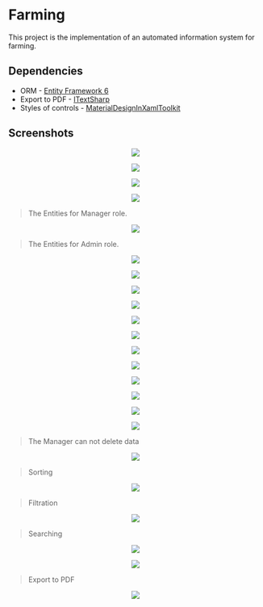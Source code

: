 # Farming

This project is the implementation of an automated information system for farming.

## Dependencies

* ORM - [Entity Framework 6](https://github.com/aspnet/EntityFramework6)
* Export to PDF - [ITextSharp](https://github.com/itext/itextsharp)
* Styles of controls - [MaterialDesignInXamlToolkit](https://github.com/ButchersBoy/MaterialDesignInXamlToolkit)

## Screenshots

<p align="center">
  <img src="Screenshots/1.png">
</p>

<p align="center">
  <img src="Screenshots/2.png">
</p>

<p align="center">
  <img src="Screenshots/3.png">
</p>

<p align="center">
  <img src="Screenshots/6_home.png">
</p>

> The Entities for Manager role.

<p align="center">
  <img src="Screenshots/5_manager.png">
</p>

> The Entities for Admin role.

<p align="center">
  <img src="Screenshots/4_admin.png">
</p>

<p align="center">
  <img src="Screenshots/7_cows.png">
</p>

<p align="center">
  <img src="Screenshots/8_add_cow.png">
</p>

<p align="center">
  <img src="Screenshots/9_invalid_add_cow.png">
</p>

<p align="center">
  <img src="Screenshots/10.png">
</p>

<p align="center">
  <img src="Screenshots/11.png">
</p>

<p align="center">
  <img src="Screenshots/13.png">
</p>

<p align="center">
  <img src="Screenshots/14.png">
</p>

<p align="center">
  <img src="Screenshots/15.png">
</p>

<p align="center">
  <img src="Screenshots/17.png">
</p>

<p align="center">
  <img src="Screenshots/19.png">
</p>

<p align="center">
  <img src="Screenshots/20.png">
</p>

> The Manager can not delete data

<p align="center">
  <img src="Screenshots/21.png">
</p>

> Sorting

<p align="center">
  <img src="Screenshots/24.png">
</p>

> Filtration

<p align="center">
  <img src="Screenshots/26.png">
</p>

> Searching

<p align="center">
  <img src="Screenshots/29.png">
</p>

<p align="center">
  <img src="Screenshots/34.png">
</p>

> Export to PDF

<p align="center">
  <img src="Screenshots/30.png">
</p>
